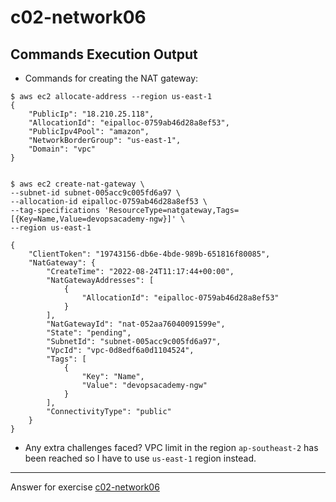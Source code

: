 # c02-network06

## Commands Execution Output

- Commands for creating the NAT gateway:
```
$ aws ec2 allocate-address --region us-east-1
{
    "PublicIp": "18.210.25.118",
    "AllocationId": "eipalloc-0759ab46d28a8ef53",
    "PublicIpv4Pool": "amazon",
    "NetworkBorderGroup": "us-east-1",
    "Domain": "vpc"
}


$ aws ec2 create-nat-gateway \
--subnet-id subnet-005acc9c005fd6a97 \
--allocation-id eipalloc-0759ab46d28a8ef53 \
--tag-specifications 'ResourceType=natgateway,Tags=[{Key=Name,Value=devopsacademy-ngw}]' \
--region us-east-1

{
    "ClientToken": "19743156-db6e-4bde-989b-651816f80085",
    "NatGateway": {
        "CreateTime": "2022-08-24T11:17:44+00:00",
        "NatGatewayAddresses": [
            {
                "AllocationId": "eipalloc-0759ab46d28a8ef53"
            }
        ],
        "NatGatewayId": "nat-052aa76040091599e",
        "State": "pending",
        "SubnetId": "subnet-005acc9c005fd6a97",
        "VpcId": "vpc-0d8edf6a0d1104524",
        "Tags": [
            {
                "Key": "Name",
                "Value": "devopsacademy-ngw"
            }
        ],
        "ConnectivityType": "public"
    }
}
```

- Any extra challenges faced?
VPC limit in the region `ap-southeast-2` has been reached so I have to use `us-east-1` region instead.

<!-- Don't change anything below this point-->
***
Answer for exercise [c02-network06](https://github.com/devopsacademyau/academy/blob/893381c6f0b69434d9e8597d3d4b1c17f9bc1371/classes/02class/exercises/c02-network06/README.md)
